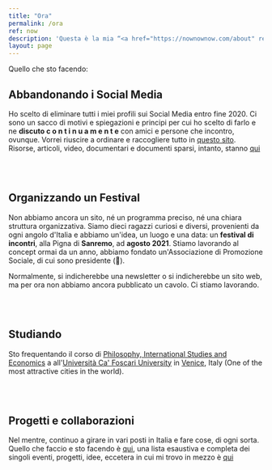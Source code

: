```yaml
---
title: "Ora"
permalink: /ora
ref: now
description: 'Questa è la mia “<a href="https://nownownow.com/about" rel="noopener noreferrer" title="What is a Now page">Now page</a>”, ispirata a quella del mitico <a href="https://sive.rs/now" rel="noopener noreferrer">Derek Sivers</a>.'
layout: page
---
```

Quello che sto facendo:

## Abbandonando i Social Media

Ho scelto di eliminare tutti i miei profili sui Social Media entro fine 2020. Ci sono un sacco di motivi e spiegazioni e principi per cui ho scelto di farlo e ne **discuto  c o n t i n u a m e n t e**  con amici e persone che incontro, ovunque. Vorrei riuscire a ordinare e raccogliere tutto in [questo sito](https://quitsocialmedia.club). Risorse, articoli, video, documentari e documenti sparsi, intanto, stanno [qui](/internet-freedom)

<br>
<br>

## Organizzando un Festival

Non abbiamo ancora un sito, né un programma preciso, né una chiara struttura organizzativa. Siamo dieci ragazzi curiosi e diversi, provenienti da ogni angolo d'Italia e abbiamo un'idea, un luogo e una data: un **festival di incontri**, alla Pigna di **Sanremo**, ad **agosto 2021**. Stiamo lavorando al concept ormai da un anno, abbiamo fondato un'Associazione di Promozione Sociale, di cui sono presidente (🤯).

Normalmente, si indicherebbe una newsletter o si indicherebbe un sito web, ma per ora non abbiamo ancora pubblicato un cavolo. Ci stiamo lavorando.

<br>
<br>

## Studiando

Sto frequentando il corso di [Philosophy, International Studies and Economics](https://unive.it/pise) a all'[Università Ca' Foscari University](https://unive.it) in [Venice](https://www.comune.venezia.it/), Italy (One of the most attractive cities in the world).

<br>
<br>

## Progetti e collaborazioni

Nel mentre, continuo a girare in vari posti in Italia e fare cose, di ogni sorta. Quello che faccio e sto facendo è [qui](/tutto), una lista esaustiva e completa dei singoli eventi, progetti, idee, eccetera in cui mi trovo in mezzo è [qui](/tuttopiu)
